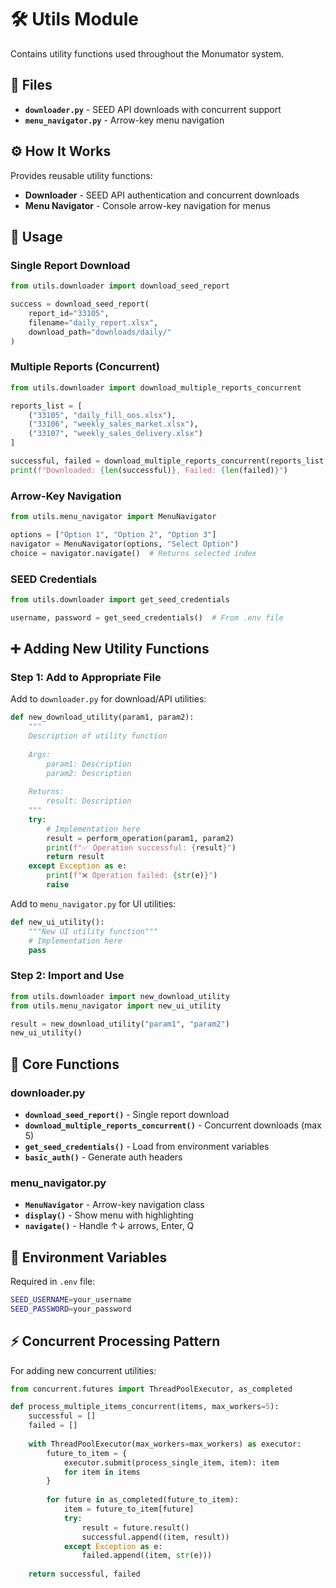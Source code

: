# 🛠️ Utils Module

Contains utility functions used throughout the Monumator system.

## 📄 Files

- **`downloader.py`** - SEED API downloads with concurrent support
- **`menu_navigator.py`** - Arrow-key menu navigation

## ⚙️ How It Works

Provides reusable utility functions:
- **Downloader** - SEED API authentication and concurrent downloads
- **Menu Navigator** - Console arrow-key navigation for menus

## 🚀 Usage

### Single Report Download
```python
from utils.downloader import download_seed_report

success = download_seed_report(
    report_id="33105",
    filename="daily_report.xlsx", 
    download_path="downloads/daily/"
)
```

### Multiple Reports (Concurrent)
```python
from utils.downloader import download_multiple_reports_concurrent

reports_list = [
    ("33105", "daily_fill_oos.xlsx"),
    ("33106", "weekly_sales_market.xlsx"),
    ("33107", "weekly_sales_delivery.xlsx")
]

successful, failed = download_multiple_reports_concurrent(reports_list, "downloads/")
print(f"Downloaded: {len(successful)}, Failed: {len(failed)}")
```

### Arrow-Key Navigation
```python
from utils.menu_navigator import MenuNavigator

options = ["Option 1", "Option 2", "Option 3"]
navigator = MenuNavigator(options, "Select Option")
choice = navigator.navigate()  # Returns selected index
```

### SEED Credentials
```python
from utils.downloader import get_seed_credentials

username, password = get_seed_credentials()  # From .env file
```

## ➕ Adding New Utility Functions

### Step 1: Add to Appropriate File
Add to `downloader.py` for download/API utilities:
```python
def new_download_utility(param1, param2):
    """
    Description of utility function
    
    Args:
        param1: Description
        param2: Description
        
    Returns:
        result: Description
    """
    try:
        # Implementation here
        result = perform_operation(param1, param2)
        print(f"✅ Operation successful: {result}")
        return result
    except Exception as e:
        print(f"❌ Operation failed: {str(e)}")
        raise
```

Add to `menu_navigator.py` for UI utilities:
```python
def new_ui_utility():
    """New UI utility function"""
    # Implementation here
    pass
```

### Step 2: Import and Use
```python
from utils.downloader import new_download_utility
from utils.menu_navigator import new_ui_utility

result = new_download_utility("param1", "param2")
new_ui_utility()
```

## 🔧 Core Functions

### downloader.py
- **`download_seed_report()`** - Single report download
- **`download_multiple_reports_concurrent()`** - Concurrent downloads (max 5)
- **`get_seed_credentials()`** - Load from environment variables
- **`basic_auth()`** - Generate auth headers

### menu_navigator.py  
- **`MenuNavigator`** - Arrow-key navigation class
- **`display()`** - Show menu with highlighting
- **`navigate()`** - Handle ↑↓ arrows, Enter, Q

## 🔑 Environment Variables

Required in `.env` file:
```bash
SEED_USERNAME=your_username
SEED_PASSWORD=your_password
```

## ⚡ Concurrent Processing Pattern

For adding new concurrent utilities:
```python
from concurrent.futures import ThreadPoolExecutor, as_completed

def process_multiple_items_concurrent(items, max_workers=5):
    successful = []
    failed = []
    
    with ThreadPoolExecutor(max_workers=max_workers) as executor:
        future_to_item = {
            executor.submit(process_single_item, item): item 
            for item in items
        }
        
        for future in as_completed(future_to_item):
            item = future_to_item[future]
            try:
                result = future.result()
                successful.append((item, result))
            except Exception as e:
                failed.append((item, str(e)))
    
    return successful, failed
```